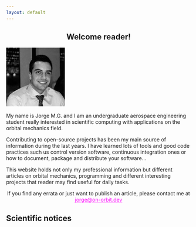 ```yaml
---
layout: default
---
```


<h2 style="text-align: center">Welcome reader!</h2>

![image](img/me.jpg)

My name is Jorge M.G. and I am an undergraduate aerospace engineering student
really interested in scientific computing with applications on the orbital
mechanics field.

Contributing to open-source projects has been my main source of information
during the last years. I have learned lots of tools and good code practices
such us  control version software, continuous integration ones or how to
document, package and distribute your software...  

This website holds not only my professional information but different articles
on orbital mechanics, programming and different interesting projects that
reader may find useful for daily tasks.

<p style="text-align: center">
If you find any errata or just want to publish an article, please contact me at
<a style="color:magenta" href="mailto:jorge@on-dev.com">jorge@on-orbit.dev</a>
</p>

<h2 style="text-align: left">Scientific notices</h2>



